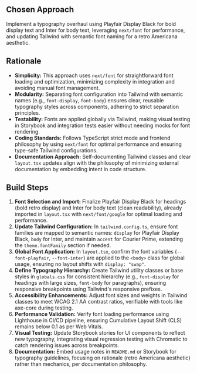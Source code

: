 ## Chosen Approach
Implement a typography overhaul using Playfair Display Black for bold display text and Inter for body text, leveraging `next/font` for performance, and updating Tailwind with semantic font naming for a retro Americana aesthetic.

## Rationale
- **Simplicity:** This approach uses `next/font` for straightforward font loading and optimization, minimizing complexity in integration and avoiding manual font management.
- **Modularity:** Separating font configuration into Tailwind with semantic names (e.g., `font-display`, `font-body`) ensures clear, reusable typography styles across components, adhering to strict separation principles.
- **Testability:** Fonts are applied globally via Tailwind, making visual testing in Storybook and integration tests easier without needing mocks for font rendering.
- **Coding Standards:** Follows TypeScript strict mode and frontend philosophy by using `next/font` for optimal performance and ensuring type-safe Tailwind configurations.
- **Documentation Approach:** Self-documenting Tailwind classes and clear `layout.tsx` updates align with the philosophy of minimizing external documentation by embedding intent in code structure.

## Build Steps
1. **Font Selection and Import:** Finalize Playfair Display Black for headings (bold retro display) and Inter for body text (clean readability), already imported in `layout.tsx` with `next/font/google` for optimal loading and performance.
2. **Update Tailwind Configuration:** In `tailwind.config.ts`, ensure font families are mapped to semantic names: `display` for Playfair Display Black, `body` for Inter, and maintain `accent` for Courier Prime, extending the `theme.fontFamily` section if needed.
3. **Global Font Application:** In `layout.tsx`, confirm the font variables (`--font-playfair`, `--font-inter`) are applied to the `<body>` class for global usage, ensuring no layout shifts with `display: "swap"`.
4. **Define Typography Hierarchy:** Create Tailwind utility classes or base styles in `globals.css` for consistent hierarchy (e.g., `font-display` for headings with large sizes, `font-body` for paragraphs), ensuring responsive breakpoints using Tailwind's responsive prefixes.
5. **Accessibility Enhancements:** Adjust font sizes and weights in Tailwind classes to meet WCAG 2.1 AA contrast ratios, verifiable with tools like axe-core during testing.
6. **Performance Validation:** Verify font loading performance using Lighthouse in CI/CD pipeline, ensuring Cumulative Layout Shift (CLS) remains below 0.1 as per Web Vitals.
7. **Visual Testing:** Update Storybook stories for UI components to reflect new typography, integrating visual regression testing with Chromatic to catch rendering issues across breakpoints.
8. **Documentation:** Embed usage notes in `README.md` or Storybook for typography guidelines, focusing on rationale (retro Americana aesthetic) rather than mechanics, per documentation philosophy.